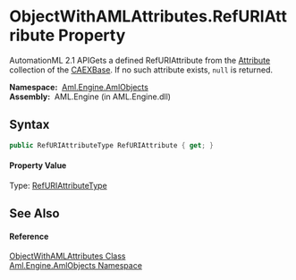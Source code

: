 ObjectWithAMLAttributes.RefURIAttribute Property
================================================
AutomationML 2.1 APIGets a defined RefURIAttribute from the [Attribute][1] collection of the [CAEXBase][2]. If no such attribute exists, `null` is returned.

  **Namespace:**  [Aml.Engine.AmlObjects][3]  
  **Assembly:**  AML.Engine (in AML.Engine.dll)

Syntax
------

```csharp
public RefURIAttributeType RefURIAttribute { get; }
```

#### Property Value
Type: [RefURIAttributeType][4]

See Also
--------

#### Reference
[ObjectWithAMLAttributes Class][5]  
[Aml.Engine.AmlObjects Namespace][3]  

[1]: ../../Aml.Engine.CAEX/IObjectWithAttributes/Attribute.md
[2]: CAEXBase.md
[3]: ../README.md
[4]: ../RefURIAttributeType/README.md
[5]: README.md
[6]: https://www.automationml.org
[7]: ../../icons/logoShade.png
